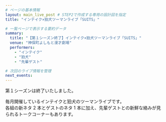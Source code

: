 ```yaml
---
# ページの基本情報
layout: main_live_post # STEP2で作成する専用の設計図を指定
title: "インテイク×狛犬ツーマンライブ「SUITS」"

# 一覧ページで表示する要約データ
summary:
  title: "【第１シーズン終了】インテイク×狛犬ツーマンライブ「SUITS」"
  venue: "神保町よしもと漫才劇場"
  performers:
    - "インテイク"
    - "狛犬"
    - "先輩ゲスト"

# 次回のライブ情報を管理
next_events:
---
```


第１シーズンは終了いたしました。

毎月開催しているインテイクと狛犬のツーマンライブです。<br>
各組の新ネタ 2 本とゲストのネタ 1 本に加え、先輩ゲストとの新鮮な絡みが見られるトークコーナーもあります。
